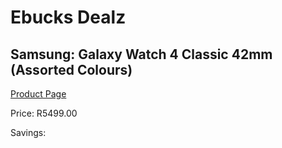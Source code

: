 
# Ebucks Dealz
## Samsung: Galaxy Watch 4 Classic 42mm (Assorted Colours)
[Product Page](https://www.ebucks.com/web/shop/productSelected.do?prodId=1225445851&catId=1233319390)

Price: R5499.00

Savings: 


	